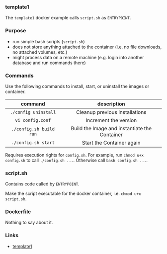 
### template1
The `template1` docker example calls `script.sh` as `ENTRYPOINT`. 

### Purpose
* run simple bash scripts (`script.sh`)
* does not store anything attached to the container (i.e. no file downloads, no attached volumes, etc.)
* might process data on a remote machine (e.g. login into another database and run commands there)

### Commands
Use the following commands to install, start, or uninstall the images or container.

| command | description |
|:-------:|:-----------:|
| `./config uninstall` | Cleanup previous installations |
| `vi config.conf` | Increment the version |
| `./config.sh build run` | Build the Image and instantiate the Container |
| `./config.sh start` | Start the Container again |

Requires execution rights for `config.sh`.
For example, run `chmod u+x config.sh` to call `./config.sh ...`.
Otherwise call `bash config.sh ...`.


### script.sh
Contains code called by `ENTRYPOINT`.

Make the script executable for the docker container,
i.e. `chmod u+x script.sh`.

### Dockerfile
Nothing to say about it.


### Links
* [template1](https://github.com/waalfisk/template1)